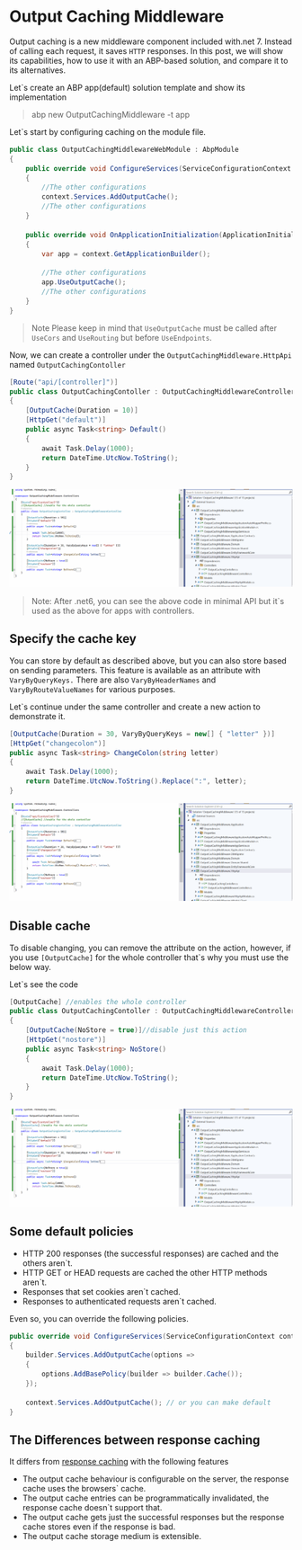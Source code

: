 # Output Caching Middleware 
Output caching is a new middleware component included with.net 7. Instead of calling each request, it saves `HTTP` responses. In this post, we will show its capabilities, how to use it with an ABP-based solution, and compare it to its alternatives.

Let`s create an ABP app(default) solution template and show its implementation
> abp new OutputCachingMiddleware -t app

Let`s start by configuring caching on the module file.
```csharp
public class OutputCachingMiddlewareWebModule : AbpModule
{
    public override void ConfigureServices(ServiceConfigurationContext context)
    {
        //The other configurations
        context.Services.AddOutputCache();
        //The other configurations
    }

    public override void OnApplicationInitialization(ApplicationInitializationContext context)
    {
        var app = context.GetApplicationBuilder();

        //The other configurations
        app.UseOutputCache();
        //The other configurations
    }
}
```

> Note Please keep in mind that `UseOutputCache` must be called after `UseCors` and `UseRouting` but before `UseEndpoints`.

Now, we can create a controller under the `OutputCachingMiddleware.HttpApi` named `OutputCachingContoller`
```csharp
[Route("api/[controller]")]
public class OutputCachingContoller : OutputCachingMiddlewareController
{
    [OutputCache(Duration = 10)]
    [HttpGet("default")]
    public async Task<string> Default()
    {
        await Task.Delay(1000);
        return DateTime.UtcNow.ToString();
    }
}
```

![default ](./images/default.gif)

>Note: After .net6, you can see the above code in minimal API but it`s used as the above for apps with controllers.

## Specify the cache key
You can store by default as described above, but you can also store based on sending parameters. This feature is available as an attribute with `VaryByQueryKeys.` There are also `VaryByHeaderNames` and `VaryByRouteValueNames` for various purposes.

Let`s continue under the same controller and create a new action to demonstrate it.
```csharp
[OutputCache(Duration = 30, VaryByQueryKeys = new[] { "letter" })]
[HttpGet("changecolon")]
public async Task<string> ChangeColon(string letter)
{
    await Task.Delay(1000);
    return DateTime.UtcNow.ToString().Replace(":", letter);
}
```
![var by query keys](./images/change%20colon.gif)

## Disable cache
To disable changing, you can remove the attribute on the action, however, if you use `[OutputCache]` for the whole controller that`s why you must use the below way. 

Let`s see the code
```csharp
[OutputCache] //enables the whole controller
public class OutputCachingContoller : OutputCachingMiddlewareController
{
    [OutputCache(NoStore = true)]//disable just this action
    [HttpGet("nostore")]
    public async Task<string> NoStore()
    {
        await Task.Delay(1000);
        return DateTime.UtcNow.ToString();
    }
}
```
![no store](./images/nostore.gif)

## Some default policies
* HTTP 200 responses (the successful responses) are cached and the others aren`t.
* HTTP GET or HEAD requests are cached the other HTTP methods aren`t.
* Responses that set cookies aren`t cached.
* Responses to authenticated requests aren`t cached.

Even so, you can override the following policies.

```csharp
public override void ConfigureServices(ServiceConfigurationContext context)
{
    builder.Services.AddOutputCache(options =>
    {
        options.AddBasePolicy(builder => builder.Cache());
    });

    context.Services.AddOutputCache(); // or you can make default 
}
```

## The Differences between response caching
It differs from [response caching](https://learn.microsoft.com/en-us/aspnet/core/performance/caching/overview?view=aspnetcore-7.0#response-caching) with the following features

* The output cache behaviour is configurable on the server, the response cache uses the browsers` cache.
* The output cache entries can be programmatically invalidated, the response cache doesn`t support that.
* The output cache gets just the successful responses but the response cache stores even if the response is bad.
* The output cache storage medium is extensible.